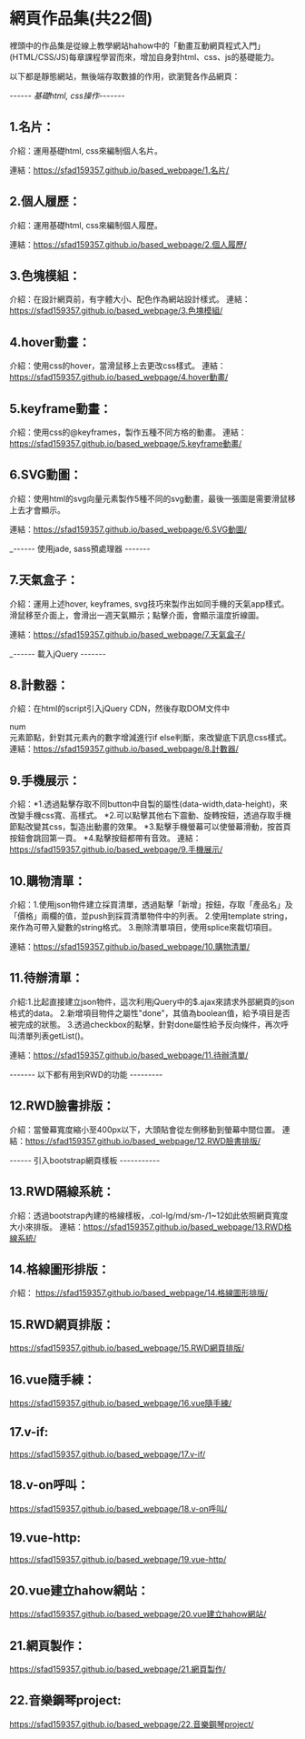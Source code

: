 # 網頁作品集(共22個)

裡頭中的作品集是從線上教學網站hahow中的「動畫互動網頁程式入門」(HTML/CSS/JS)每章課程學習而來，增加自身對html、css、js的基礎能力。

以下都是靜態網站，無後端存取數據的作用，欲瀏覽各作品網頁：

_------ 基礎html, css操作-------_

## 1.名片：
  介紹：運用基礎html, css來編制個人名片。
  
  
  連結：https://sfad159357.github.io/based_webpage/1.名片/
  
## 2.個人履歷：
  介紹：運用基礎html, css來編制個人履歷。
  
  連結：https://sfad159357.github.io/based_webpage/2.個人履歷/

## 3.色塊模組：
  介紹：在設計網頁前，有字體大小、配色作為網站設計樣式。
  連結：https://sfad159357.github.io/based_webpage/3.色塊模組/
  
## 4.hover動畫：
  介紹：使用css的hover，當滑鼠移上去更改css樣式。
  連結：https://sfad159357.github.io/based_webpage/4.hover動畫/
  
## 5.keyframe動畫：
  介紹：使用css的@keyframes，製作五種不同方格的動畫。
  連結：https://sfad159357.github.io/based_webpage/5.keyframe動畫/
  
## 6.SVG動圖：
  介紹：使用html的svg向量元素製作5種不同的svg動畫，最後一張圖是需要滑鼠移上去才會顯示。
  
  連結：https://sfad159357.github.io/based_webpage/6.SVG動圖/
  
_------ 使用jade, sass預處理器 -------
## 7.天氣盒子：
  介紹：運用上述hover, keyframes, svg技巧來製作出如同手機的天氣app樣式。滑鼠移至介面上，會滑出一週天氣顯示；點擊介面，會顯示溫度折線圖。
  
  連結：https://sfad159357.github.io/based_webpage/7.天氣盒子/
 
_------ 載入jQuery -------
## 8.計數器：
  介紹：在html的script引入jQuery CDN，然後存取DOM文件中<div>num</div>元素節點，針對其元素內的數字增減進行if else判斷，來改變底下訊息css樣式。
  連結：https://sfad159357.github.io/based_webpage/8.計數器/
 
## 9.手機展示：
  介紹：*1.透過點擊存取不同button中自製的屬性(data-width,data-height)，來改變手機css寬、高樣式。
       *2.可以點擊其他右下震動、旋轉按鈕，透過存取手機節點改變其css，製造出動畫的效果。
       *3.點擊手機螢幕可以使螢幕滑動，按首頁按鈕會跳回第一頁。
       *4.點擊按鈕都帶有音效。
  連結：https://sfad159357.github.io/based_webpage/9.手機展示/
  
## 10.購物清單：
  介紹：1.使用json物件建立採買清單，透過點擊「新增」按鈕，存取「產品名」及「價格」兩欄的值，並push到採買清單物件中的列表。
       2.使用template string，來作為可帶入變數的string格式。
       3.刪除清單項目，使用splice來裁切項目。
       
  連結：https://sfad159357.github.io/based_webpage/10.購物清單/
  
## 11.待辦清單：
  介紹:1.比起直接建立json物件，這次利用jQuery中的$.ajax來請求外部網頁的json格式的data。
      2.新增項目物件之屬性"done"，其值為boolean值，給予項目是否被完成的狀態。
      3.透過checkbox的點擊，針對done屬性給予反向條件，再次呼叫清單列表getList()。

  連結：https://sfad159357.github.io/based_webpage/11.待辦清單/
 
------- 以下都有用到RWD的功能 ---------
## 12.RWD臉書排版：
  介紹：當螢幕寬度縮小至400px以下，大頭貼會從左側移動到螢幕中間位置。
  連結：https://sfad159357.github.io/based_webpage/12.RWD臉書排版/
  
------ 引入bootstrap網頁樣板 -----------
  
## 13.RWD隔線系統：
  介紹：透過bootstrap內建的格線樣板，.col-lg/md/sm-/1~12如此依照網頁寬度大小來排版。
  連結：https://sfad159357.github.io/based_webpage/13.RWD格線系統/
  
## 14.格線圖形排版：
  介紹：
  https://sfad159357.github.io/based_webpage/14.格線圖形排版/
  
## 15.RWD網頁排版：
  https://sfad159357.github.io/based_webpage/15.RWD網頁排版/
  
## 16.vue隨手練：
   https://sfad159357.github.io/based_webpage/16.vue隨手練/
   
## 17.v-if:
   https://sfad159357.github.io/based_webpage/17.v-if/
   
## 18.v-on呼叫：
   https://sfad159357.github.io/based_webpage/18.v-on呼叫/
   
## 19.vue-http:
   https://sfad159357.github.io/based_webpage/19.vue-http/
   
## 20.vue建立hahow網站：
  https://sfad159357.github.io/based_webpage/20.vue建立hahow網站/
  
## 21.網頁製作：
  https://sfad159357.github.io/based_webpage/21.網頁製作/
  
## 22.音樂鋼琴project:
  https://sfad159357.github.io/based_webpage/22.音樂鋼琴project/

